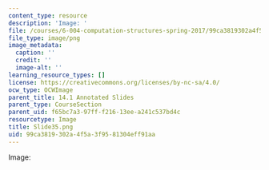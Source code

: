 ```yaml
---
content_type: resource
description: 'Image: '
file: /courses/6-004-computation-structures-spring-2017/99ca3819302a4f5a3f9581304eff91aa_Slide35.png
file_type: image/png
image_metadata:
  caption: ''
  credit: ''
  image-alt: ''
learning_resource_types: []
license: https://creativecommons.org/licenses/by-nc-sa/4.0/
ocw_type: OCWImage
parent_title: 14.1 Annotated Slides
parent_type: CourseSection
parent_uid: f65bc7a3-97ff-f216-13ee-a241c537bd4c
resourcetype: Image
title: Slide35.png
uid: 99ca3819-302a-4f5a-3f95-81304eff91aa
---
```

Image: 